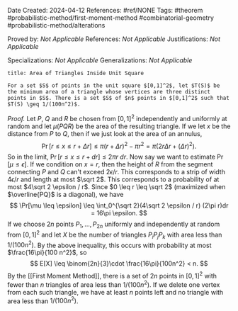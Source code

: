 Date Created: 2024-04-12
References: #ref/NONE
Tags: #theorem #probabilistic-method/first-moment-method #combinatorial-geometry #probabilistic-method/alterations 

Proved by: <i>Not Applicable</i>
References: <i>Not Applicable</i>
Justifications: <i>Not Applicable</i>

Specializations: <i>Not Applicable</i>
Generalizations: <i>Not Applicable</i>

```ad-theorem
title: Area of Triangles Inside Unit Square

For a set $S$ of points in the unit square $[0,1]^2$, let $T(S)$ be the minimum area of a triangle whose vertices are three distinct points in $S$. There is a set $S$ of $n$ points in $[0,1]^2$ such that $T(S) \geq 1/(100n^2)$.

```

<i>Proof.</i> Let $P$, $Q$ and $R$ be chosen from $[0,1]^2$ independently and uniformly at random and let $\mu(PQR)$ be the area of the resulting triangle. If we let $x$ be the distance from $P$ to $Q$, then if we just look at the area of an annulus,
$$
\Pr[r \leq x \leq r+\Delta r] \leq \pi(r+\Delta r)^2 - \pi r^2 = \pi(2r\Delta r + (\Delta r)^2).
$$
So in the limit, $\Pr[r \leq x \leq r+dr] \leq 2\pi r\ dr$. Now say we want to estimate $\Pr[\mu \leq \epsilon]$. If we condition on $x = r$, then the height of $R$ from the segment connecting $P$ and $Q$ can't exceed $2\epsilon/r$. This corresponds to a strip of width $4\epsilon / r$ and length at most $\sqrt 2$. This corresponds to a probability of at most $4\sqrt 2 \epsilon / r$. Since $0 \leq r \leq \sqrt 2$ (maximized when $\overline{PQ}$ is a diagonal), we have
$$
\Pr[\mu \leq \epsilon] \leq \int_0^{\sqrt 2}(4\sqrt 2 \epsilon / r) (2\pi r)dr = 16\pi \epsilon.
$$
If we choose $2n$ points $P_1, \ldots, P_{2n}$ uniformly and independently at random from $[0,1]^2$ and let $X$ be the number of triangles $P_iP_jP_k$ with area less than $1/(100n^2)$. By the above inequality, this occurs with probability at most $\frac{16\pi}{100 n^2}$, so
$$
E[X] \leq \binom{2n}{3}\cdot \frac{16\pi}{100n^2} < n.
$$
By the [[First Moment Method]], there is a set of $2n$ points in $[0,1]^2$ with fewer than $n$ triangles of area less than $1/(100n^2)$. If we delete one vertex from each such triangle, we have at least $n$ points left and no triangle with area less than $1/(100n^2)$.